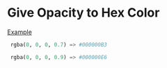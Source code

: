 # Give Opacity to Hex Color

[Example](https://hakanozkaptan.github.io/hex-opacity/)

```python
 rgba(0, 0, 0, 0.7) => #000000B3
```

```python
 rgba(0, 0, 0, 0.9) => #000000E6
```
